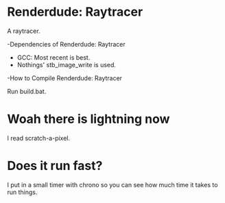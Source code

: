 # Renderdude: Raytracer
A raytracer.

-Dependencies of Renderdude: Raytracer

* GCC: Most recent is best.
* Nothings' stb_image_write is used.

-How to Compile Renderdude: Raytracer

Run build.bat.

# Woah there is lightning now
I read scratch-a-pixel.

# Does it run fast?
I put in a small timer with chrono so you can see how much time it takes to run things.
